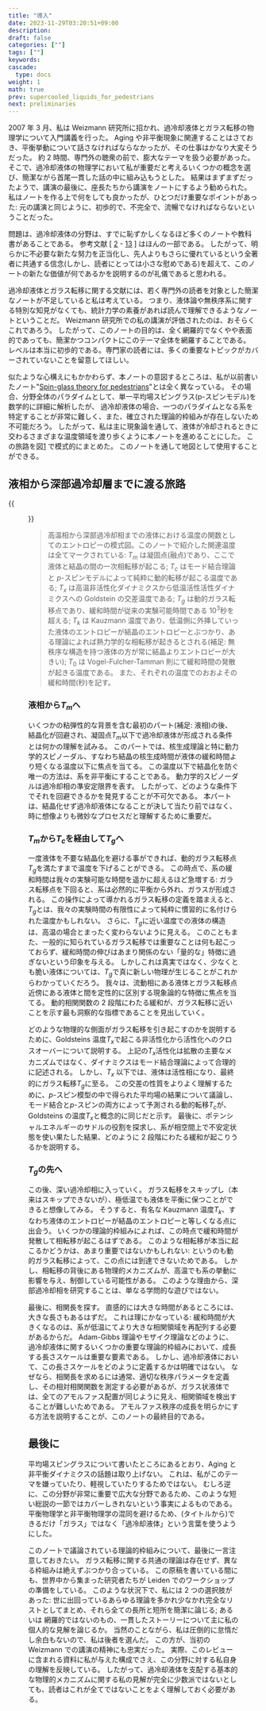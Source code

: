 ```yaml
---
title: "導入"
date: 2023-11-29T03:20:51+09:00
description:
draft: false
categories: [""]
tags: [""]
keywords:
cascade:
  type: docs
weight: 1
math: true
prev: supercooled_liquids_for_pedestrians
next: preliminaries
---
```


2007 年 3 月、私は Weizmann 研究所に招かれ、過冷却液体とガラス転移の物理学について入門講義を行った。
Aging や非平衡現象に関連することはさておき、平衡挙動について話さなければならなかったが、その仕事はかなり大変そうだった。
約 2 時間、専門外の聴衆の前で、膨大なテーマを扱う必要があった。
そこで、過冷却液体の物理学において私が重要だと考えるいくつかの概念を選び、簡潔ながら首尾一貫した話の中に組み込もうとした。
結果はまずまずだったようで、講演の最後に、座長たちから講演をノートにするよう勧められた。
私はノートを作る上で何をしても良かったが、ひとつだけ重要なポイントがあった:
元の講演と同じように、初歩的で、不完全で、流暢でなければならないということだった。

問題は、過冷却液体の分野は、すでに恥ずかしくなるほど多くのノートや教科書があることである。
参考文献
\[
[2](https://ar5iv.labs.arxiv.org/html/0903.4264#bib.bib2) -
[13](https://ar5iv.labs.arxiv.org/html/0903.4264#bib.bib13)
\]
はほんの一部である。
したがって、明らかに不必要な新たな努力を正当化し、先人よりもさらに優れているという全著者に共通する信念(しかし、読者にとっては小さな慰めである)を超えて、このノートの新たな価値が何であるかを説明するのが礼儀であると思われる。

過冷却液体とガラス転移に関する文献には、若く専門外の読者を対象とした簡潔なノートが不足していると私は考えている。
つまり、液体論や無秩序系に関する特別な知見がなくても、統計力学の素養があれば読んで理解できるようなノートということだ。
Weizmann 研究所での私の講演が評価されたのは、おそらくこれであろう。
したがって、このノートの目的は、全く網羅的でなくやや表面的であっても、簡潔かつコンパクトにこのテーマ全体を網羅することである。
レベルは本当に初歩的である。専門家の読者には、多くの重要なトピックがカバーされていないことを留意してほしい。

似たような心構えにもかかわらず、本ノートの意図するところは、私が以前書いたノート"[Spin-glass theory for pedestrians](https://ar5iv.labs.arxiv.org/html/0903.4264#bib.bib14)"とは全く異なっている。
その場合、分野全体のパラダイムとして、単一平均場スピングラス(p-スピンモデル)を数学的に詳細に解析したが、
過冷却液体の場合、一つのパラダイムとなる系を特定することが非常に難しく、また、確立された理論的枠組みが存在しないため不可能だろう。
したがって、私は主に現象論を通して、液体が冷却されるときに交わるさまざまな温度領域を渡り歩くように本ノートを進めることにした。
この旅路を図[1](https://ar5iv.labs.arxiv.org/html/0903.4264/assets/x1.png) で模式的にまとめた。
このノートを通して地図として使用することができる。

## 液相から深部過冷却層までに渡る旅路

{{<figure src="https://ar5iv.labs.arxiv.org/html/0903.4264/assets/x1.png" class="center" alt="過冷却液体の旅路" title="Fig.1: 過冷却液体の旅路" width="700">}}

> 高温相から深部過冷却相までの液体における温度の関数としてのエントロピーの模式図。このノートで紹介した関連温度は全てマークされている:
> $T_m$ は凝固点(融点)であり、ここで液体と結晶の間の一次相転移が起こる;
> $T_c$ はモード結合理論と $p$-スピンモデルによって純粋に動的転移が起こる温度である;
> $T_x$ は高温非活性化ダイナミクスから低温活性活性ダイナミクスへの Goldstein の交差温度である;
> $T_g$ は動的ガラス転移点であり、緩和時間が従来の実験可能時間である $10^3$秒を超える;
> $T_k$ は Kauzmann 温度であり、低温側に外挿していった液体のエントロピーが結晶のエントロピーとぶつかり、ある理論によれば熱力学的な相転移が起きるとされる(補足: 無秩序な構造を持つ液体の方が常に結晶よりエントロピーが大きい);
> $T_0$ は Vogel-Fulcher-Tamman 則にて緩和時間の発散が起きる温度である。
> また、それぞれの温度でのおおよその緩和時間(秒)を記す。

### 液相から$T_m$へ

いくつかの粘弾性的な背景を含む最初のパート(補足: 液相)の後、結晶化が回避され、凝固点$T_m$以下で過冷却液体が形成される条件とは何かの理解を試みる。
このパートでは、核生成理論と特に動力学的スピノーダル、すなわち結晶の核生成時間が液体の緩和時間より短くなる温度以下に焦点を当てる。
この温度以下で結晶化を防ぐ唯一の方法は、系を非平衡にすることである。
動力学的スピノーダルは過冷却相の準安定限界を表す。
したがって、どのような条件下でそれを回避できるかを発見することが不可欠である。
本パートは、結晶化せず過冷却液体になることが決して当たり前ではなく、時に想像よりも微妙なプロセスだと理解するために重要だ。

### $T_m$から$T_c$を経由して$T_g$へ

一度液体を不要な結晶化を避ける事ができれば、動的ガラス転移点$T_g$を満たすまで温度を下げることができる。
この時点で、系の緩和時間は我々の実験可能な時間を遥かに超えるほど急増する:
ガラス転移点を下回ると、系は必然的に平衡から外れ、ガラスが形成される。
この操作によって導かれるガラス転移の定義を踏まえると、$T_g$とは、我々の実験時間の有限性によって純粋に慣習的に名付けられた温度かもしれない。
さらに、$T_g$に近い温度での液体の構造は、高温の場合とまったく変わらないように見える。
このこともまた、一般的に知られているガラス転移では重要なことは何も起こっておらず、緩和時間の伸びはあまり関係のない「量的な」特徴に過ぎないという印象を与える。
しかしこれは真実ではなく、少なくとも脆い液体については、$T_g$で真に新しい物理が生じることがこれからわかっていくだろう。
我々は、流動相にある液体とガラス転移点近傍にある液体と間を定性的に区別する現象論的な特徴に焦点を当てる。
動的相関関数の 2 段階にわたる緩和が、ガラス転移に近いことを示す最も洞察的な指標であることを見出していく。

どのような物理的な側面がガラス転移を引き起こすのかを説明するために、Goldsteins 温度$T_x$で起こる非活性化から活性化へのクロスオーバーについて説明する。
上記の$T_x$活性化は拡散の主要なメカニズムではなく、ダイナミクスはモード結合理論によって合理的に記述される。
しかし、$T_x$ 以下では、液体は活性相になり、最終的にガラス転移$T_g$に至る。
この交差の性質をよりよく理解するために、$p$-スピン模型の中で得られた平均場の結果について議論し、モード結合と$p$-スピンの両方によって予測される動的転移$T_c$が、Goldsteins の温度$T_x$と概念的に同じだと示す。
最後に、ポテンシャルエネルギーのサドルの役割を探求し、系が相空間上で不安定状態を使い果たした結果、どのように 2 段階にわたる緩和が起こりうるかを説明する。

### $T_g$の先へ

この後、深い過冷却相に入っていく。
ガラス転移をスキップし（本来はスキップできないが）、極低温でも液体を平衡に保つことができると想像してみる。
そうすると、有名な Kauzmann 温度$T_k$、すなわち液体のエントロピーが結晶のエントロピーと等しくなる点に出会う。
いくつかの理論的枠組みによれば、この時点で緩和時間が発散して相転移が起こるはずである。
このような相転移が本当に起こるかどうかは、あまり重要ではないかもしれない:
というのも動的ガラス転移によって、この点には到達できないためである。
しかし、相転移の背後にある物理的メカニズムが、高温でも系の挙動に影響を与え、制御している可能性がある。
このような理由から、深部過冷却相を研究することは、単なる学問的な遊びではない。

最後に、相関長を探す。
直感的には大きな時間があるところには、大きな長さもあるはずだ。
これは理にかなっている:
緩和時間が大きくなるのは、系が低温にてより大きな相関領域を再配列する必要があるからだ。
Adam-Gibbs 理論やモザイク理論などのように、過冷却液体に関するいくつかの重要な理論的枠組みにおいて、成長する長さスケールは重要な要素である。
しかし、過冷却液体において、この長さスケールをどのように定義するかは明確ではない。
なぜなら、相関長を求めるには通常、適切な秩序パラメータを定義し、その相対相関関数を測定する必要があるが、ガラス状液体では、全てのアモルファス配置が同じように見え、相関領域を検出することが難しいためである。
アモルファス秩序の成長を明らかにする方法を説明することが、このノートの最終目的である。

## 最後に

平均場スピングラスについて書いたところにあるとおり、Aging と非平衡ダイナミクスの話題は取り上げない。
これは、私がこのテーマを嫌っていたり、軽視していたりするためではない。
むしろ逆に、この分野が非常に重要で広大な分野であるため、このような短い総説の一節ではカバーしきれないという事実によるものである。
平衡物理学と非平衡物理学の混同を避けるため、(タイトルから)できるだけ「ガラス」ではなく「過冷却液体」という言葉を使うようにした。

このノートで議論されている理論的枠組みについて、最後に一言注意しておきたい。
ガラス転移に関する共通の理論は存在せず、異なる枠組みは絶えずぶつかり合っている。
この原稿を書いている間にも、世界中から集まった研究者たちが Leiden でのワークショップの準備をしている。
このような状況下で、私には 2 つの選択肢があった:
世に出回っているあらゆる理論を多かれ少なかれ完全なリストとしてまとめ、それら全ての長所と短所を簡潔に論じる;
あるいは 網羅的ではないのもの、一貫したストーリーについて主に私の個人的な見解を論じるか。
当然のことながら、私は圧倒的に怠惰だし余白もないので、私は後者を選んだ。
この方が、当初の Weizmann での講演の精神にも忠実だった。
実際、このレビューに含まれる資料に私が与えた構成でさえ、この分野に対する私自身の理解を反映している。
したがって、過冷却液体を支配する基本的な物理的メカニズムに関する私の見解が完全に少数派ではないとしても、読者はこれが全てではないことをよく理解しておく必要がある。
